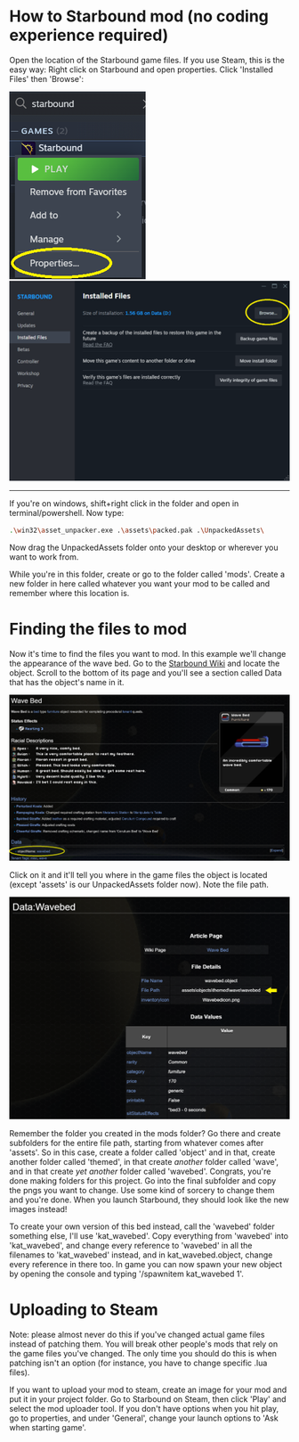 # How to Starbound mod (no coding experience required)

Open the location of the Starbound game files. If you use Steam, this is the easy way: Right click on Starbound and open properties. Click 'Installed Files' then 'Browse':

![Alt text](./1.png) ![Alt text](./2.png) 

---

If you're on windows, shift+right click in the folder and open in terminal/powershell. Now type:
``` bash
.\win32\asset_unpacker.exe .\assets\packed.pak .\UnpackedAssets\
```

Now drag the UnpackedAssets folder onto your desktop or wherever you want to work from. 

While you're in this folder, create or go to the folder called 'mods'. Create a new folder in here called whatever you want your mod to be called and remember where this location is. 


# Finding the files to mod

Now it's time to find the files you want to mod. In this example we'll change the appearance of the wave bed. Go to the [Starbound Wiki](https://starbounder.org/Starbound_Wiki) and locate the object. Scroll to the bottom of its page and you'll see a section called Data that has the object's name in it. 

![Alt text](./3.png) 

Click on it and it'll tell you where in the game files the object is located (except 'assets' is our UnpackedAssets folder now). Note the file path. 

![Alt text](./4.png) 

Remember the folder you created in the mods folder? Go there and create subfolders for the entire file path, starting from whatever comes after 'assets'. So in this case, create a folder called 'object' and in that, create another folder called 'themed', in that create *another* folder called 'wave', and in that create *yet another* folder called 'wavebed'. Congrats, you're done making folders for this project. Go into the final subfolder and copy the pngs you want to change. Use some kind of sorcery to change them and you're done. When you launch Starbound, they should look like the new images instead!

To create your own version of this bed instead, call the 'wavebed' folder something else, I'll use 'kat_wavebed'. Copy everything from 'wavebed' into 'kat_wavebed', and change every reference to 'wavebed' in all the filenames to 'kat_wavebed' instead, and in kat_wavebed.object, change every reference in there too. In game you can now spawn your new object by opening the console and typing '/spawnitem kat_wavebed 1'.


# Uploading to Steam

Note: please almost never do this if you've changed actual game files instead of patching them. You will break other people's mods that rely on the game files you've changed. The only time you should do this is when patching isn't an option (for instance, you have to change specific .lua files).

If you want to upload your mod to steam, create an image for your mod and put it in your project folder. Go to Starbound on Steam, then click 'Play' and select the mod uploader tool. If you don't have options when you hit play, go to properties, and under 'General', change your launch options to 'Ask when starting game'. 

